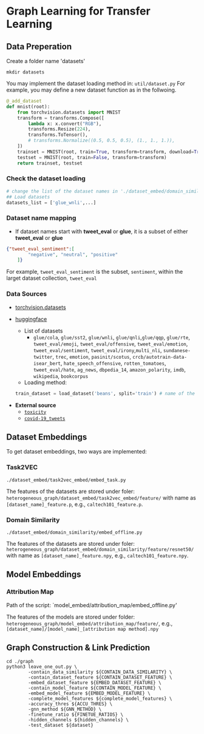 # Graph Learning for Transfer Learning

## Data Preperation

Create a folder name 'datasets'
```
mkdir datasets
```
You may implement the dataset loading method in: 
`util/dataset.py`
For example, you may define a new dataset function as in the follwoing.

```python
@_add_dataset
def mnist(root):
    from torchvision.datasets import MNIST
    transform = transforms.Compose([
        lambda x: x.convert("RGB"),
        transforms.Resize(224),
        transforms.ToTensor(),
        # transforms.Normalize((0.5, 0.5, 0.5), (1., 1., 1.)),
    ])
    trainset = MNIST(root, train=True, transform=transform, download=True)
    testset = MNIST(root, train=False, transform=transform)
    return trainset, testset
```

### Check the dataset loading
```python
# change the list of the dataset names in './dataset_embed/domain_similarity/embed_offline.py'
## Load datasets
datasets_list = ['glue_wnli',...]
```

### Dataset name mapping
- If dataset names start with **tweet_eval** or **glue**, it is a subset of either **tweet_eval** or **glue**
```json
{"tweet_eval_sentiment":[
        "negative", "neutral", "positive"
    ]}
```
For example, `tweet_eval_sentiment` is the subset, `sentiment`, within the larget dataset collection, `tweet_eval`

### Data Sources
* [torchvision.datasets](https://pytorch.org/vision/stable/datasets.html)

* [huggingface](https://huggingface.co/datasets?task_categories=task_categories:image-classification&sort=downloads)
    * List of datasets
        * `glue/cola`, `glue/sst2`, `glue/wnli`, `glue/qnli`,`glue/qqp`, `glue/rte`, `tweet_eval/emoji`, `tweet_eval/offensive`, `tweet_eval/emotion`, `tweet_eval/sentiment`, `tweet_eval/irony`,`multi_nli`, `sundanese-twitter`, `trec`, `emotion`, `pasinit/scotus`, `crcb/autotrain-data-isear_bert`, `hate_speech_offensive`, `rotten_tomatoes`, `tweet_eval/hate`,  `ag_news`, `dbpedia_14`, `amazon_polarity`, `imdb`, `wikipedia`, `bookcorpus`
    * Loading method:
    ```python
    train_dataset = load_dataset('beans', split='train') # name of the dataset
    ```
- **External source**
    + [`toxicity`](https://www.kaggle.com/competitions/jigsaw-toxic-comment-classification-challenge/data)
    + [`covid-19_tweets`](https://www.kaggle.com/datasets/kaushiksuresh147/covidvaccine-tweets)

## Dataset Embeddings
To get dataset embeddings, two ways are implemented:
### Task2VEC

`./dataset_embed/task2vec_embed/embed_task.py`

The features of the datasets are stored under foler: `heterogeneous_graph/dataset_embed/task2vec_embed/feature/` with name as `[dataset_name]_feature.p`, e.g., `caltech101_feature.p`.

### Domain Similarity

`./dataset_embed/domain_similarity/embed_offline.py`

The features of the datasets are stored under foler: `heterogeneous_graph/dataset_embed/domain_similarity/feature/resnet50/` with name as `[dataset_name]_feature.npy`, e.g., `caltech101_feature.npy`.


## Model Embeddings
### Attribution Map

Path of the script: `model_embed/attribution_map/embed_offline.py'

The features of the models are stored under folder: `heterogeneous_graph/model_embed/attribution_map/feature/`, e.g., `[dataset_name]/[model_name]_[attribution map method].npy` 

## Graph Construction & Link Prediction
```shell
cd ./graph
python3 leave_one_out.py \
        -contain_data_similarity ${CONTAIN_DATA_SIMILARITY} \
        -contain_dataset_feature ${CONTAIN_DATASET_FEATURE} \
        -embed_dataset_feature ${EMBED_DATASET_FEATURE} \
        -contain_model_feature ${CONTAIN_MODEL_FEATURE} \
        -embed_model_feature ${EMBED_MODEL_FEATURE} \
        -complete_model_features ${complete_model_features} \
        -accuracy_thres ${ACCU_THRES} \
        -gnn_method ${GNN_METHOD} \
        -finetune_ratio ${FINETUE_RATIOS} \
        -hidden_channels ${hidden_channels} \
        -test_dataset ${dataset}
```



